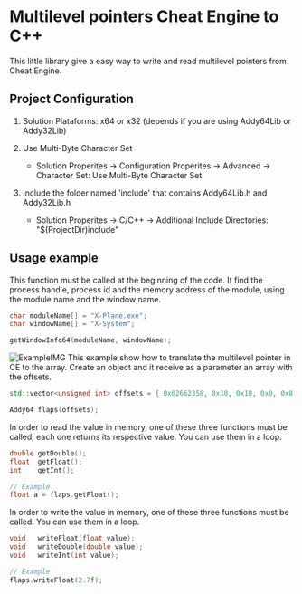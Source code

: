 # Multilevel pointers Cheat Engine to C++

This little library give a easy way to write and read multilevel pointers from Cheat Engine. 

## Project Configuration

1. Solution Plataforms: x64 or x32 (depends if you are using Addy64Lib or Addy32Lib) 

2. Use Multi-Byte Character Set 
   - Solution Properites -> Configuration Properites -> Advanced -> Character Set: Use Multi-Byte Character Set

3. Include the folder named 'include' that contains Addy64Lib.h and Addy32Lib.h
   - Solution Properites -> C/C++ -> Additional Include Directories: "$(ProjectDir)include"


## Usage example

This function must be called at the beginning of the code.
It find the process handle, process id and the memory address of the module, using the module name and the window name.
```cpp
char moduleName[] = "X-Plane.exe";
char windowName[] = "X-System";

getWindowInfo64(moduleName, windowName);
```


![ExampleIMG](https://user-images.githubusercontent.com/33960177/90359536-122af780-e051-11ea-9cc3-2a80d0739cd4.jpg)
This example show how to translate the multilevel pointer in CE to the array.
Create an object and it receive as a parameter an array with the offsets.
```cpp
std::vector<unsigned int> offsets = { 0x02662358, 0x10, 0x10, 0x0, 0x8, 0x20, 0x18, 0xDC };

Addy64 flaps(offsets);
```

In order to read the value in memory, one of these three functions must be called, each one returns its respective value. You can use them in a loop.

```cpp
double getDouble();
float  getFloat();
int    getInt();

// Example
float a = flaps.getFloat();
```

In order to write the value in memory, one of these three functions must be called. You can use them in a loop.
```cpp
void   writeFloat(float value);
void   writeDouble(double value);
void   writeInt(int value);

// Example
flaps.writeFloat(2.7f);
```


